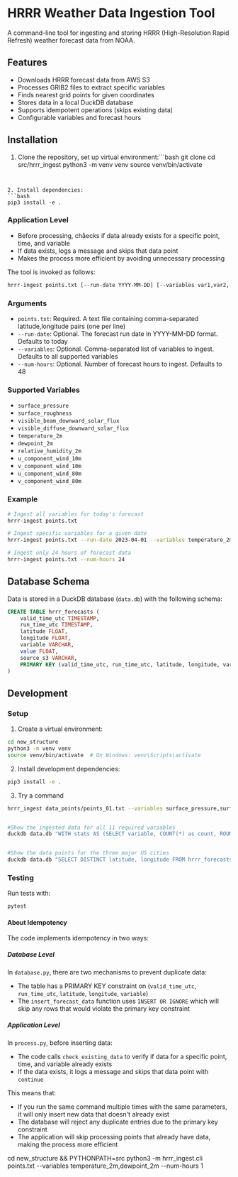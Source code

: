 # HRRR Weather Data Ingestion Tool

A command-line tool for ingesting and storing HRRR (High-Resolution Rapid Refresh) weather forecast data from NOAA.

## Features

- Downloads HRRR forecast data from AWS S3
- Processes GRIB2 files to extract specific variables
- Finds nearest grid points for given coordinates
- Stores data in a local DuckDB database
- Supports idempotent operations (skips existing data)
- Configurable variables and forecast hours

## Installation

1. Clone the repository, set up virtual environment:```bash
git clone <repository-url>
cd src/hrrr_ingest
python3 -m venv venv
source venv/bin/activate
```


2. Install dependencies:
```bash
pip3 install -e .
```

### Application Level
- Before processing, chåecks if data already exists for a specific point, time, and variable
- If data exists, logs a message and skips that data point
- Makes the process more efficient by avoiding unnecessary processing

The tool is invoked as follows:

```bash
hrrr-ingest points.txt [--run-date YYYY-MM-DD] [--variables var1,var2,...] [--num-hours N]
```

### Arguments

- `points.txt`: Required. A text file containing comma-separated latitude,longitude pairs (one per line)
- `--run-date`: Optional. The forecast run date in YYYY-MM-DD format. Defaults to today
- `--variables`: Optional. Comma-separated list of variables to ingest. Defaults to all supported variables
- `--num-hours`: Optional. Number of forecast hours to ingest. Defaults to 48

### Supported Variables

- `surface_pressure`
- `surface_roughness`
- `visible_beam_downward_solar_flux`
- `visible_diffuse_downward_solar_flux`
- `temperature_2m`
- `dewpoint_2m`
- `relative_humidity_2m`
- `u_component_wind_10m`
- `v_component_wind_10m`
- `u_component_wind_80m`
- `v_component_wind_80m`

### Example

```bash
# Ingest all variables for today's forecast
hrrr-ingest points.txt

# Ingest specific variables for a given date
hrrr-ingest points.txt --run-date 2023-04-01 --variables temperature_2m,relative_humidity_2m

# Ingest only 24 hours of forecast data
hrrr-ingest points.txt --num-hours 24
```

## Database Schema

Data is stored in a DuckDB database (`data.db`) with the following schema:

```sql
CREATE TABLE hrrr_forecasts (
    valid_time_utc TIMESTAMP,
    run_time_utc TIMESTAMP,
    latitude FLOAT,
    longitude FLOAT,
    variable VARCHAR,
    value FLOAT,
    source_s3 VARCHAR,
    PRIMARY KEY (valid_time_utc, run_time_utc, latitude, longitude, variable)
)
```

## Development

### Setup

1. Create a virtual environment:
```bash
cd new_structure
python3 -m venv venv
source venv/bin/activate  # On Windows: venv\Scripts\activate
```

2. Install development dependencies:
```bash
pip3 install -e .
```

3. Try a command

```bash
hrrr_ingest data_points/points_01.txt --variables surface_pressure,surface_roughness,visible_beam_downward_solar_flux,visible_diffuse_downward_solar_flux,temperature_2m,dewpoint_2m,relative_humidity_2m,u_component_wind_10m,v_component_wind_10m,u_component_wind_80m,v_component_wind_80m --num-hours 3


#Show the ingested data for all 11 required variables
duckdb data.db "WITH stats AS (SELECT variable, COUNT(*) as count, ROUND(AVG(value), 2) as avg_value, ROUND(MIN(value), 2) as min_value, ROUND(MAX(value), 2) as max_value, COUNT(DISTINCT latitude) as num_points FROM hrrr_forecasts GROUP BY variable) SELECT * FROM stats ORDER BY variable;"


#Show the data points for the three major US cities
duckdb data.db "SELECT DISTINCT latitude, longitude FROM hrrr_forecasts ORDER BY latitude;"

```
### Testing

Run tests with:
```bash
pytest
```
#### About Idempotency

The code implements idempotency in two ways:

##### Database Level
In `database.py`, there are two mechanisms to prevent duplicate data:
- The table has a PRIMARY KEY constraint on (`valid_time_utc`, `run_time_utc`, `latitude`, `longitude`, `variable`)
- The `insert_forecast_data` function uses `INSERT OR IGNORE` which will skip any rows that would violate the primary key constraint

##### Application Level 
In `process.py`, before inserting data:
- The code calls `check_existing_data` to verify if data for a specific point, time, and variable already exists
- If the data exists, it logs a message and skips that data point with `continue`

This means that:
- If you run the same command multiple times with the same parameters, it will only insert new data that doesn't already exist
- The database will reject any duplicate entries due to the primary key constraint
- The application will skip processing points that already have data, making the process more efficient

cd new_structure && PYTHONPATH=src python3 -m hrrr_ingest.cli points.txt --variables temperature_2m,dewpoint_2m --num-hours 1



